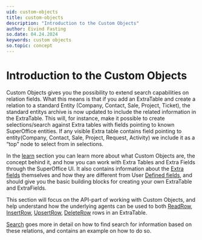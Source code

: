 ```yaml
---
uid: custom-objects
title: custom-objects
description: "Introduction to the Custom Objects"
author: Eivind Fasting
so.date: 04.24.2024
keywords: custom objects
so.topic: concept
---
```


# Introduction to the Custom Objects

Custom Objects gives you the possibility to extend search capabilities on relation fields. What this means is that if you add an ExtraTable and create a relation to a standard Entity (Company, Contact, Sale, Project, Ticket), the standard entitys archive is now updated to include the related information in the ExtraTable.
This will, for instance, make it possible to create selections/search against Extra tables with fields pointing to known SuperOffice entities.
If any visible Extra table contains field pointing to entity(Company, Contact, Sale, Project, Request, Activity) we include it as a “top” node to select from in selections.

In the [learn][1] section you can learn more about what Custom Objects are, the concept behind it, and how you can work with Extra Tables and Extra Fields through the SuperOffice UI.
It also contains information about the [Extra fields][7] themselves and how they are different from User [Defined fields][6], and should give you the basic building blocks for creating your own ExtraTable and ExtraFields.

This section will focus on the API-part of working with Custom Objects, and help understand how the underlying agents can be used to both [ReadRow][2], [InsertRow][3], [UpsertRow][4], [DeleteRow][5] rows in an ExtraTable.

[Search][8] goes more in detail on how to find search for information based on these relations, and contains an example on how to do so.

<!-- Referenced links -->
[1]: ../../custom-objects/overview.md
[2]: ./howto/custom-objects-ReadRow.md
[3]: ./howto/custom-objects-InsertRow.md
[4]: ./howto/custom-objects-Update.md
[5]: ./howto/custom-objects-DeleteRow.md
[6]: ../../custom-objects/learn/udef.md
[7]: ../../custom-objects/extra-field/index.md
[8]: ./howto/custom-objects-Search.md

<!-- Referenced images -->